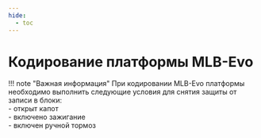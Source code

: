 ```yaml
---
hide:
  - toc
---
```


<style>
  .md-content__button {
    display: none;
  }
</style>

# Кодирование платформы MLB-Evo

!!! note "Важная информация"
    При кодировании MLB-Evo платформы необходимо выполнить следующие условия для снятия защиты от записи в блоки:  
        - открыт капот   
        - включено зажигание  
        - включен ручной тормоз   